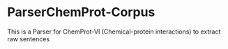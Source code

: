 # ParserChemProt-Corpus
This is a Parser for ChemProt-VI (Chemical-protein interactions) to extract raw sentences
